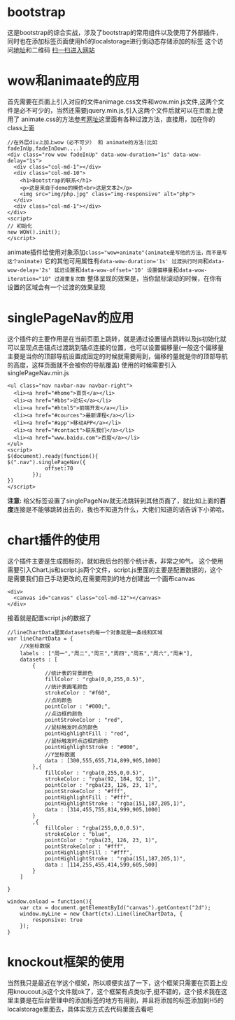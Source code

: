 # bootstrap
这是bootstrap的综合实战，涉及了bootstrap的常用组件以及使用了外部插件，同时也在添加标签页面使用h5的localstorage进行倒动态存储添加的标签
这个访问[地址](https://chenjiaobin.github.io/bootstrap/index.html)和二维码
[扫一扫进入网站](https://raw.githubusercontent.com/chenjiaobin/bootstrap/master/img/1515042989.png)
# wow和animaate的应用
首先需要在页面上引入对应的文件animage.css文件和wow.min.js文件,这两个文件是必不可少的，当然还需要jquery.min.js,引入这两个文件后就可以在页面上使用了
animate.css的方法[参考网址](https://daneden.github.io/animate.css/)这里面有各种过渡方法，直接用，加在你的class上面
```
//在外层div上加上wow（必不可少） 和 animate的方法(比如fadeInUp,fadeInDown....)
<div class="row wow fadeInUp" data-wow-duration="1s" data-wow-delay="1s">
  <div class="col-md-1"></div>
  <div class="col-md-10">
    <h1>Bootstrap的联系</h1>
    <p>这是来自于demo的模仿<br>这是文本2</p>
    <img src="img/php.jpg" class="img-responsive" alt="php">
  </div>
  <div class="col-md-1"></div>
</div>
<script>
// 初始化
new WOW().init();
</script>
```
animate插件给使用对象添加`class="wow+animate"(animate是写他的方法，而不是写这个animate)`
它的其他可用属性有`data-wow-duration='1s' 过渡执行时间`和`data-wow-delay='2s' 延迟设置`和`data-wow-offset='10' 设置偏移量`和`data-wow-iteration="10" 过渡重复次数`
整体呈现的效果是，当你鼠标滚动的时候，在你有设置的区域会有一个过渡的效果呈现
# singlePageNav的应用
这个插件的主要作用是在当前页面上跳转，就是通过设置锚点跳转以及js初始化就可以呈现点击锚点过渡跳到锚点连接的位置，也可以设置偏移量(一般这个偏移量主要是当你的顶部导航设置成固定的时候就需要用到，偏移的量就是你的顶部导航的高度，这样页面就不会被你的导航覆盖)
使用的时候需要引入singlePageNav.min.js
```
<ul class="nav navbar-nav navbar-right">
  <li><a href="#home">首页</a></li>
  <li><a href="#bbs">论坛</a></li>
  <li><a href="#html5">前端开发</a></li>
  <li><a href="#cources">最新课程</a></li>
  <li><a href="#app">移动APP</a></li>
  <li><a href="#contact">联系我们</a></li>
  <li><a href="www.baidu.com">百度</a></li>
</ul>
<script>
$(document).ready(function(){
$(".nav").singlePageNav({
			offset:70
		});
})
</script>
```
**注意:** 给父标签设置了singlePageNav就无法跳转到其他页面了，就比如上面的**百度**连接是不能够跳转出去的，我也不知道为什么，大佬们知道的话告诉下小弟哈。
# chart插件的使用
这个插件主要是生成图标的，就如我后台的那个统计表，非常之帅气。
这个使用需要引入Chart.js和script.js两个文件，script.js里面的主要是配置数据的，这个是需要我们自己手动更改的,在需要用到的地方创建出一个画布canvas
```
<div>
  <canvas id="canvas" class="col-md-12"></canvas>
</div>
```
接着就是配置script.js的数据了
```
//lineChartData里面datasets的每一个对象就是一条线和区域
var lineChartData = {
    //X坐标数据
    labels : ["周一","周二","周三","周四","周五","周六","周末"],
    datasets : [
        {
            //统计表的背景颜色
            fillColor : "rgba(0,0,255,0.5)",
            //统计表画笔颜色
            strokeColor : "#f60",
            //点的颜色
            pointColor : "#000;",
            //点边框的颜色
            pointStrokeColor : "red",
            //鼠标触发时点的颜色
            pointHighlightFill : "red",
            //鼠标触发时点边框的颜色
            pointHighlightStroke : "#000",
            //Y坐标数据
            data : [300,555,655,714,899,905,1000]
        },{
            fillColor : "rgba(0,255,0,0.5)",
            strokeColor : "rgba(92, 184, 92, 1)",
            pointColor : "rgba(23, 126, 23, 1)",
            pointStrokeColor : "#fff",
            pointHighlightFill : "#fff",
            pointHighlightStroke : "rgba(151,187,205,1)",
            data : [314,455,755,814,999,905,1000]
        }
        ,{
            fillColor : "rgba(255,0,0,0.5)",
            strokeColor : "blue",
            pointColor : "rgba(23, 126, 23, 1)",
            pointStrokeColor : "#fff",
            pointHighlightFill : "#fff",
            pointHighlightStroke : "rgba(151,187,205,1)",
            data : [114,255,455,414,599,605,500]
        }
    ]

}

window.onload = function(){
    var ctx = document.getElementById("canvas").getContext("2d");
    window.myLine = new Chart(ctx).Line(lineChartData, {
        responsive: true
    });
}
```
# knockout框架的使用
当然我只是最近在学这个框架，所以顺便实战了一下，这个框架只需要在页面上应用knoucout.js这个文件就ok了，这个框架有点类似于,挺不错的，这个技术我在这里主要是在后台管理中的添加标签的地方有用到，并且将添加的标签添加到H5的localstorage里面去，具体实现方式去代码里面去看吧

